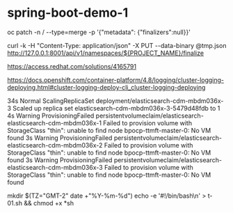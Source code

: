 # spring-boot-demo-1

oc patch -n <project-name> <object-kind>/<object-name> --type=merge -p '{"metadata": {"finalizers":null}}'


curl -k -H "Content-Type: application/json" -X PUT --data-binary @tmp.json http://127.0.0.1:8001/api/v1/namespaces/${PROJECT_NAME}/finalize


https://access.redhat.com/solutions/4165791


https://docs.openshift.com/container-platform/4.8/logging/cluster-logging-deploying.html#cluster-logging-deploy-cli_cluster-logging-deploying


34s         Normal    ScalingReplicaSet     deployment/elasticsearch-cdm-mbdm036x-3                            Scaled up replica set elasticsearch-cdm-mbdm036x-3-5479d48fdb to 1
4s          Warning   ProvisioningFailed    persistentvolumeclaim/elasticsearch-elasticsearch-cdm-mbdm036x-1   Failed to provision volume with StorageClass "thin": unable to find node bpocp-ttmft-master-0: No VM found
3s          Warning   ProvisioningFailed    persistentvolumeclaim/elasticsearch-elasticsearch-cdm-mbdm036x-2   Failed to provision volume with StorageClass "thin": unable to find node bpocp-ttmft-master-0: No VM found
3s          Warning   ProvisioningFailed    persistentvolumeclaim/elasticsearch-elasticsearch-cdm-mbdm036x-3   Failed to provision volume with StorageClass "thin": unable to find node bpocp-ttmft-master-0: No VM found



 mkdir $(TZ="GMT-2" date +"%Y-%m-%d")
echo -e  '#!/bin/bash\n' > t-01.sh && chmod +x *sh
